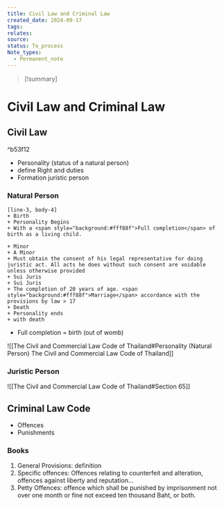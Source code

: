 ```yaml
---
title: Civil Law and Criminal Law
created_date: 2024-09-17
tags: 
relates: 
source: 
status: To_process
Note_types:
  - Permanent_note
---
```

> [!summary]
> 

# Civil Law and Criminal Law


## Civil Law
^b53f12
- Personality (status of a natural person)
- define Right and duties
- Formation juristic person
### Natural Person
```timeline 
[line-3, body-4] 
+ Birth
+ Personality Begins
+ With a <span style="background:#fff88f">Full completion</span> of birth as a living child.

+ Minor
+ A Minor
+ Must obtain the consent of his legal representative for doing juristic act. All acts he does without such consent are voidable unless otherwise provided
+ Sui Juris
+ Sui Juris
+ The completion of 20 years of age. <span style="background:#fff88f">Marriage</span> accordance with the provisions by law > 17
+ Death
+ Personality ends
+ with death
```
- Full completion = birth (out of womb)

![[The Civil and Commercial Law Code of Thailand#Personality (Natural Person) The Civil and Commercial Law Code of Thailand]]

### Juristic Person

![[The Civil and Commercial Law Code of Thailand#Section 65]]
## Criminal Law Code
- Offences
- Punishments

### Books
1. General Provisions: definition
2. Specific offences: Offences relating to counterfeit and alteration, offences against liberty and reputation…
3. Petty Offences: offence which shall be punished by imprisonment not over one month or fine not exceed ten thousand Baht, or both.


